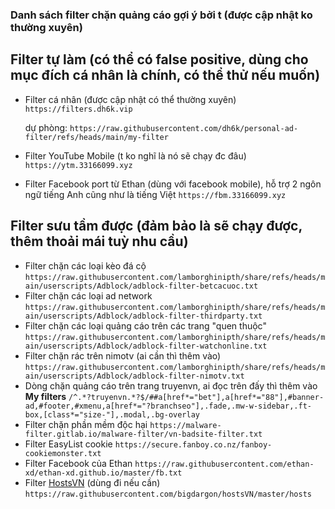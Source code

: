 ### Danh sách filter chặn quảng cáo gợi ý bởi t (được cập nhật ko thường xuyên)

## Filter tự làm (có thể có false positive, dùng cho mục đích cá nhân là chính, có thể thử nếu muốn)
* Filter cá nhân (được cập nhật có thể thường xuyên)
`https://filters.dh6k.vip`

  dự phòng:
  `https://raw.githubusercontent.com/dh6k/personal-ad-filter/refs/heads/main/my-filter`
* Filter YouTube Mobile (t ko nghĩ là nó sẽ chạy đc đâu)
`https://ytm.33166099.xyz`
* Filter Facebook port từ Ethan (dùng với facebook mobile), hỗ trợ 2 ngôn ngữ tiếng Anh cũng như là tiếng Việt
  `https://fbm.33166099.xyz`

## Filter sưu tầm được (đảm bảo là sẽ chạy được, thêm thoải mái tuỳ nhu cầu)
* Filter chặn các loại kèo đá cộ
  `https://raw.githubusercontent.com/lamborghinipth/share/refs/heads/main/userscripts/Adblock/adblock-filter-betcacuoc.txt`
* Filter chặn các loại ad network
  `https://raw.githubusercontent.com/lamborghinipth/share/refs/heads/main/userscripts/Adblock/adblock-filter-thirdparty.txt`
* Filter chặn các loại quảng cáo trên các trang "quen thuộc"
  `https://raw.githubusercontent.com/lamborghinipth/share/refs/heads/main/userscripts/Adblock/adblock-filter-watchonline.txt`
* Filter chặn rác trên nimotv (ai cần thì thêm vào)
  `https://raw.githubusercontent.com/lamborghinipth/share/refs/heads/main/userscripts/Adblock/adblock-filter-nimotv.txt`
* Dòng chặn quảng cáo trên trang truyenvn, ai đọc trên đấy thì thêm vào **My filters**
  `/^.*?truyenvn.*?$/##a[href*="bet"],a[href*="88"],#banner-ad,#footer,#xmenu,a[href*="?branchseo"],.fade,.mw-w-sidebar,.ft-box,[class*="size-"],.modal,.bg-overlay`
* Filter chặn phần mềm độc hại
  `https://malware-filter.gitlab.io/malware-filter/vn-badsite-filter.txt`
* Filter EasyList cookie
  `https://secure.fanboy.co.nz/fanboy-cookiemonster.txt`
* Filter Facebook của Ethan
  `https://raw.githubusercontent.com/ethan-xd/ethan-xd.github.io/master/fb.txt`
* Filter [HostsVN](https://github.com/bigdargon/hostsVN) (dùng đi nếu cần)
  `https://raw.githubusercontent.com/bigdargon/hostsVN/master/hosts`
